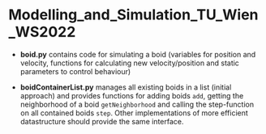 # Modelling_and_Simulation_TU_Wien_WS2022

* **boid.py** contains code for simulating a boid (variables for position and velocity, functions for calculating new velocity/position and static parameters to control behaviour)

* **boidContainerList.py** manages all existing boids in a list (initial approach) and provides functions for adding boids `add`, getting the neighborhood of a boid `getNeighborhood` and calling the step-function on all contained boids `step`. Other implementations of more efficient datastructure should provide the same interface.
